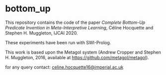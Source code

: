 # bottom_up

This repository contains the code of the paper *Complete Bottom-Up Predicate Invention in Meta-Interpretive Learning*, Céline Hocquette and Stephen H. Muggleton, IJCAI 2020.

These experiments have been run with SWI-Prolog. 

This work is based upon the Metagol system (Andrew Cropper and Stephen H. Muggleton, 2016, available at https://github.com/metagol/metagol).


for any query contact:
celine.hocquette16@imperial.ac.uk
